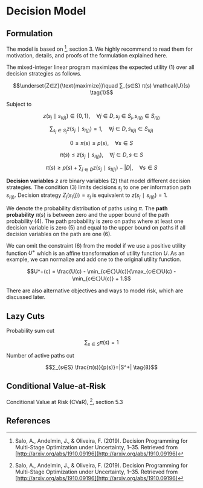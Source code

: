 # Decision Model
## Formulation
The model is based on [^1], section 3. We highly recommend to read them for motivation, details, and proofs of the formulation explained here.

The mixed-integer linear program maximizes the expected utility (1) over all decision strategies as follows.

$$\underset{Z∈ℤ}{\text{maximize}}\quad
∑_{s∈S} π(s) \mathcal{U}(s) \tag{1}$$

Subject to

$$z(s_j∣s_{I(j)}) ∈ \{0,1\},\quad ∀j∈D, s_j∈S_j, s_{I(j)}∈S_{I(j)} \tag{2}$$

$$∑_{s_j∈S_j} z(s_j∣s_{I(j)})=1,\quad ∀j∈D, s_{I(j)}∈S_{I(j)} \tag{3}$$

$$0≤π(s)≤p(s),\quad ∀s∈S \tag{4}$$

$$π(s) ≤ z(s_j∣s_{I(j)}),\quad ∀j∈D, s∈S \tag{5}$$

$$π(s) ≥ p(s) + ∑_{j∈D} z(s_j∣s_{I(j)}) - |D|,\quad ∀s∈S \tag{6}$$

**Decision variables** $z$ are binary variables (2) that model different decision strategies. The condition (3) limits decisions $s_j$ to one per information path $s_{I(j)}.$ Decision strategy $Z_j(s_I(j))=s_j$ is equivalent to $z(s_j∣s_{I(j)})=1.$

We denote the probability distribution of paths using $π.$ The **path probability** $π(s)$ is between zero and the upper bound of the path probability (4). The path probability is zero on paths where at least one decision variable is zero (5) and equal to the upper bound on paths if all decision variables on the path are one (6).

We can omit the constraint (6) from the model if we use a positive utility function $U^+$ which is an affine transformation of utility function $U.$ As an example, we can normalize and add one to the original utility function.

$$U^+(c) = \frac{U(c) - \min_{c∈ℂ}U(c)}{\max_{c∈ℂ}U(c) - \min_{c∈ℂ}U(c)} + 1.$$

There are also alternative objectives and ways to model risk, which are discussed later.


## Lazy Cuts
Probability sum cut

$$∑_{s∈S}π(s)=1 \tag{7}$$

Number of active paths cut

$$∑_{s∈S} \frac{π(s)}{p(s)}=|S^+| \tag{8}$$


## Conditional Value-at-Risk
Conditional Value at Risk (CVaR), [^1], section 5.3


## References
[^1]: Salo, A., Andelmin, J., & Oliveira, F. (2019). Decision Programming for Multi-Stage Optimization under Uncertainty, 1–35. Retrieved from [http://arxiv.org/abs/1910.09196](http://arxiv.org/abs/1910.09196)
